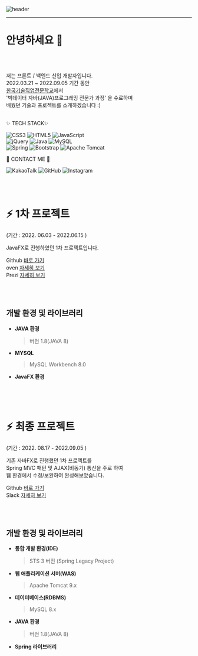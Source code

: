 ![header](https://capsule-render.vercel.app/api?type=slice&color=FFEBCD&height=250&section=header&text=Hwajin%20Song&fontSize=80&fontColor=grey)

<hr/>

# 안녕하세요 👋
 
 <br/>
 <br/>
  
저는 프론트 / 백엔드 신입 개발자입니다. <br/>
2022.03.21 ~ 2022.09.05 기간 동안	<br/>
 [한국기술직업전문학교](http://koreate.net/)에서	<br/>
 '빅데이터 자바(JAVA)프로그래밍 전문가 과정' 을 수료하며 <br/>
 배웠던 기술과 프로젝트를 소개하겠습니다 :)
 <br/>
 <br/>
 
 ✨ TECH STACK✨ 
 
![CSS3](https://img.shields.io/badge/css3-%231572B6.svg?style=for-the-badge&logo=css3&logoColor=white)
![HTML5](https://img.shields.io/badge/html5-%23E34F26.svg?style=for-the-badge&logo=html5&logoColor=white)
![JavaScript](https://img.shields.io/badge/javascript-%23323330.svg?style=for-the-badge&logo=javascript&logoColor=%23F7DF1E)<br/>
![jQuery](https://img.shields.io/badge/jquery-%230769AD.svg?style=for-the-badge&logo=jquery&logoColor=white)
![Java](https://img.shields.io/badge/java-%23ED8B00.svg?style=for-the-badge&logo=java&logoColor=white)
![MySQL](https://img.shields.io/badge/mysql-%2300f.svg?style=for-the-badge&logo=mysql&logoColor=white) <br/>
![Spring](https://img.shields.io/badge/spring-%236DB33F.svg?style=for-the-badge&logo=spring&logoColor=white)
![Bootstrap](https://img.shields.io/badge/bootstrap-%23563D7C.svg?style=for-the-badge&logo=bootstrap&logoColor=white)
![Apache Tomcat](https://img.shields.io/badge/apache%20tomcat-%23F8DC75.svg?style=for-the-badge&logo=apache-tomcat&logoColor=black)

🌱 CONTACT ME 🌱
  
![KakaoTalk](https://img.shields.io/badge/kakaotalk-ffcd00.svg?style=for-the-badge&logo=kakaotalk&logoColor=000000)
![GitHub](https://img.shields.io/badge/github-%23121011.svg?style=for-the-badge&logo=github&logoColor=white)
![Instagram](https://img.shields.io/badge/Instagram-%23E4405F.svg?style=for-the-badge&logo=Instagram&logoColor=white)

 <br/>
 <br/>
 
#  ⚡ 1차 프로젝트                 
(기간 : 2022. 06.03 - 2022.06.15 )



JavaFX로 진행하였던 1차 프로젝트입니다.

Github [바로 가기](https://github.com/hwadin/java_project_Woohwaha)  <br/>
oven [ 자세히 보기](https://ovenapp.io/project/3HOOI9CG0TYps8sL0nSJepY2jpwGxDbP#rExiu)  <br/>
Prezi [자세히 보기](https://prezi.com/dashboard/next/#/all)  <br/>

 <br/>
 <br/>
 
## 개발 환경 및 라이브러리 

- **JAVA 환경**
	> 버전 1.8(JAVA 8)
- **MYSQL**
	> MySQL Workbench 8.0
- **JavaFX 환경**
	> 

 <br/>
 <br/>
 <br/>
 
#  ⚡ 최종 프로젝트 
(기간 : 2022. 08.17 - 2022.09.05 )


기존 자바FX로 진행했던 1차 프로젝트를  <br/>
Spring MVC 패턴 및 AJAX(비동기) 통신을 주로 하여  <br/>
웹 환경에서 수정/보완하여 완성해보았습니다. <br/>

Github [바로 가기](https://github.com/hwadin/spring_project_moca)  <br/>
Slack [자세히 보기 ](https://app.slack.com/client/T03SCNESCMB/C03S93BP78W)  <br/>

 <br/>
 <br/> 
 
## 개발 환경 및 라이브러리 

- **통합 개발 환경(IDE)**
	> STS 3 버전 (Spring Legacy Project)
- **웹 애플리케이션 서버(WAS)**
	> Apache Tomcat 9.x
- **데이터베이스(RDBMS)**
	> MySQL 8.x
- **JAVA 환경**
	> 버전 1.8(JAVA 8)
- **Spring  라이브러리**
	> 
				


